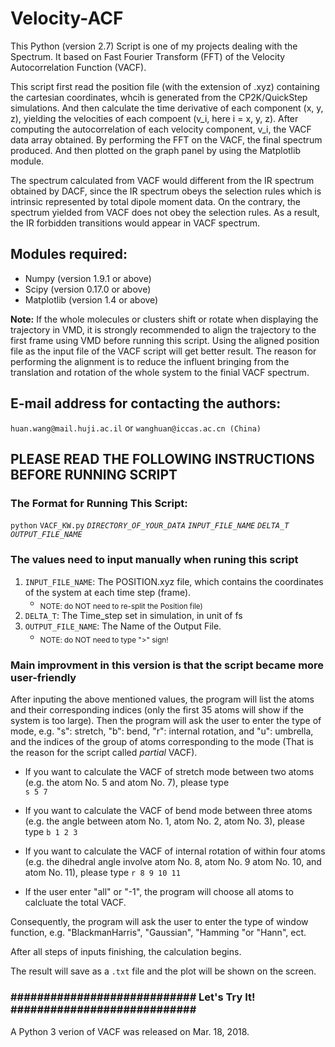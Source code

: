 # Velocity-ACF
This Python (version 2.7) Script is one of my projects dealing with the Spectrum. It based on Fast Fourier Transform (FFT) of the Velocity Autocorrelation Function (VACF).  
    
This script first read the position file (with the extension of .xyz) containing the cartesian coordinates, whcih is generated from the CP2K/QuickStep simulations. And then calculate the time derivative of each component (x, y, z), yielding the velocities of each compoent (v_i, here i = x, y, z). After computing the autocorrelation of each velocity component, v_i, the VACF data array obtained. By performing the FFT on the VACF, the final spectrum produced. And then plotted on the graph panel by using the Matplotlib module.  

The spectrum calculated from VACF would different from the IR spectrum obtained by DACF, since the IR spectrum obeys the selection rules which is intrinsic represented by total dipole moment data. On the contrary, the spectrum yielded from VACF does not obey the selection rules. As a result, the IR forbidden transitions would appear in VACF spectrum.  

## Modules required:
- Numpy (version 1.9.1 or above)
- Scipy (version 0.17.0 or above)
- Matplotlib (version 1.4 or above)

**Note:**
If the whole molecules or clusters shift or rotate when displaying the trajectory in VMD, it is strongly recommended to align the trajectory to the first frame using VMD before running this script. Using the aligned position file as the input file of the VACF script will get better result. The reason for performing the alignment is to reduce the influent bringing from the translation and rotation of the whole system to the finial VACF spectrum.  

## E-mail address for contacting the authors:
`huan.wang@mail.huji.ac.il` or `wanghuan@iccas.ac.cn (China)`

## PLEASE READ THE FOLLOWING INSTRUCTIONS BEFORE RUNNING SCRIPT 
### The Format for Running This Script:  
`python` `VACF_KW.py` *`DIRECTORY_OF_YOUR_DATA`* *`INPUT_FILE_NAME`* *`DELTA_T`* *`OUTPUT_FILE_NAME`*  

### The values need to input manually when runing this script    
  1. `INPUT_FILE_NAME`: The POSITION.xyz file, which contains the coordinates of the system at each time step (frame).  
        + <sub>NOTE: do NOT need to re-split the Position file)</sub>
  2. `DELTA_T`: The Time_step set in simulation, in unit of fs
  3. `OUTPUT_FILE_NAME`: The Name of the Output File.
        + <sub>NOTE: do NOT need to type ">" sign!</sub>

### Main improvment in this version is that the script became more user-friendly
  After inputing the above mentioned values, the program will list the atoms and their corresponding indices (only the first 35 atoms will show if the system is too large). Then the program will ask the user to enter the type of mode, e.g. "s": stretch, "b": bend, "r": internal rotation, and "u": umbrella, and the indices of the group of atoms corresponding to the mode (That is the reason for the script called *partial* VACF).
- If you want to calculate the VACF of stretch mode between two atoms (e.g. the atom No. 5 and atom No. 7), please type  
    `s 5 7`

- If you want to calculate the VACF of bend mode between three atoms (e.g. the angle between atom No. 1, atom No. 2, atom No. 3), please type
    `b 1 2 3`

- If you want to calculate the VACF of internal rotation of within four atoms (e.g. the dihedral angle involve atom No. 8, atom No. 9 atom No. 10, and atom No. 11), please type 
    `r 8 9 10 11`

- If the user enter "all" or "-1", the program will choose all atoms to calcluate the total VACF.  

Consequently, the program will ask the user to enter the type of window function, e.g. "BlackmanHarris", "Gaussian", "Hamming "or "Hann", ect.  

After all steps of inputs finishing, the calculation begins.  

The result will save as a `.txt` file and the plot will be shown on the screen.

### ############################  Let's Try It! ############################ ###


A Python 3 verion of VACF was released on Mar. 18, 2018. 
